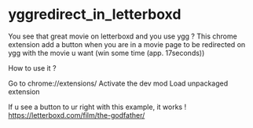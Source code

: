 # yggredirect_in_letterboxd
You see that great movie on letterboxd and you use ygg ? This chrome extension add a button when you are in a movie page to be redirected on ygg with the movie u want (win some time (app. 17seconds))




How to use it ?

Go to chrome://extensions/
Activate the dev mod
Load unpackaged extension 

If u see a button to ur right with this example, it works !
https://letterboxd.com/film/the-godfather/
